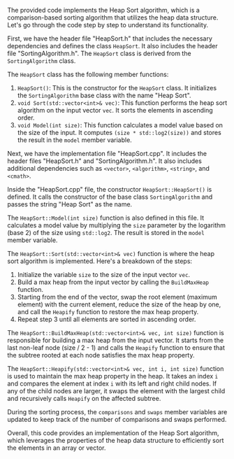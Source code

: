 The provided code implements the Heap Sort algorithm, which is a comparison-based sorting algorithm that utilizes the heap data structure. Let's go through the code step by step to understand its functionality.

First, we have the header file "HeapSort.h" that includes the necessary dependencies and defines the class `HeapSort`. It also includes the header file "SortingAlgorithm.h". The `HeapSort` class is derived from the `SortingAlgorithm` class.

The `HeapSort` class has the following member functions:
1. `HeapSort()`: This is the constructor for the `HeapSort` class. It initializes the `SortingAlgorithm` base class with the name "Heap Sort".
2. `void Sort(std::vector<int>& vec)`: This function performs the heap sort algorithm on the input vector `vec`. It sorts the elements in ascending order.
3. `void Model(int size)`: This function calculates a model value based on the size of the input. It computes `(size * std::log2(size))` and stores the result in the `model` member variable.

Next, we have the implementation file "HeapSort.cpp". It includes the header files "HeapSort.h" and "SortingAlgorithm.h". It also includes additional dependencies such as `<vector>`, `<algorithm>`, `<string>`, and `<cmath>`.

Inside the "HeapSort.cpp" file, the constructor `HeapSort::HeapSort()` is defined. It calls the constructor of the base class `SortingAlgorithm` and passes the string "Heap Sort" as the name.

The `HeapSort::Model(int size)` function is also defined in this file. It calculates a model value by multiplying the `size` parameter by the logarithm (base 2) of the size using `std::log2`. The result is stored in the `model` member variable.

The `HeapSort::Sort(std::vector<int>& vec)` function is where the heap sort algorithm is implemented. Here's a breakdown of the steps:

1. Initialize the variable `size` to the size of the input vector `vec`.
2. Build a max heap from the input vector by calling the `BuildMaxHeap` function.
3. Starting from the end of the vector, swap the root element (maximum element) with the current element, reduce the size of the heap by one, and call the `Heapify` function to restore the max heap property.
4. Repeat step 3 until all elements are sorted in ascending order.

The `HeapSort::BuildMaxHeap(std::vector<int>& vec, int size)` function is responsible for building a max heap from the input vector. It starts from the last non-leaf node (size / 2 - 1) and calls the `Heapify` function to ensure that the subtree rooted at each node satisfies the max heap property.

The `HeapSort::Heapify(std::vector<int>& vec, int i, int size)` function is used to maintain the max heap property in the heap. It takes an index `i` and compares the element at index `i` with its left and right child nodes. If any of the child nodes are larger, it swaps the element with the largest child and recursively calls `Heapify` on the affected subtree.

During the sorting process, the `comparisons` and `swaps` member variables are updated to keep track of the number of comparisons and swaps performed.

Overall, this code provides an implementation of the Heap Sort algorithm, which leverages the properties of the heap data structure to efficiently sort the elements in an array or vector.
